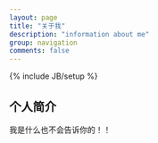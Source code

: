 ```yaml
---
layout: page
title: "关于我"
description: "information about me"
group: navigation
comments: false
---
```

{% include JB/setup %}

## 个人简介

我是什么也不会告诉你的！！
